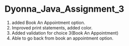 # Dyonna_Java_Assignment_3
1. added Book An Appointment option.
2. Improved print statements, added color.
3. Added validation for choice 3(Book An Appointment)
4. Able to go back from book an appointment option. 
